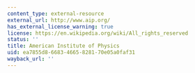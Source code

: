 ```yaml
---
content_type: external-resource
external_url: http://www.aip.org/
has_external_license_warning: true
license: https://en.wikipedia.org/wiki/All_rights_reserved
status: ''
title: American Institute of Physics
uid: ea7855d8-6683-4665-8281-70e05a0faf31
wayback_url: ''
---
```

